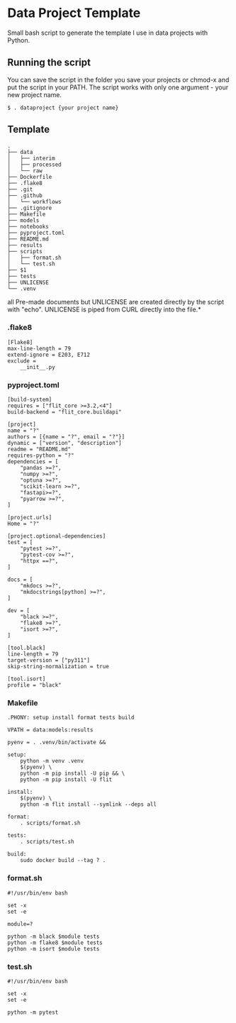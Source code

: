 # Data Project Template

Small bash script to generate the template
I use in data projects with Python.

## Running the script

You can save the script in the folder you save your projects 
or chmod-x and put the script in your PATH. The script works
with only one argument - your new project name.

```commandline
$ . dataproject {your project name}
```

## Template

```commandline
.
├── data
│   ├── interim
│   ├── processed
│   └── raw
├── Dockerfile
├── .flake8
├── .git
├── .github
│   └── workflows
├── .gitignore
├── Makefile
├── models
├── notebooks
├── pyproject.toml
├── README.md
├── results
├── scripts
│   ├── format.sh
│   └── test.sh
├── $1
├── tests
├── UNLICENSE
└── .venv

```
all Pre-made documents but UNLICENSE 
are created directly by the script with "echo". 
UNLICENSE is piped from CURL directly into the file.*

### .flake8

```commandline
[Flake8]
max-line-length = 79
extend-ignore = E203, E712
exclude =
    __init__.py
```
### pyproject.toml

```commandline
[build-system]
requires = ["flit_core >=3.2,<4"]
build-backend = "flit_core.buildapi"

[project]
name = "?"
authors = [{name = "?", email = "?"}]
dynamic = ["version", "description"]
readme = "README.md"
requires-python = "?"
dependencies = [
	"pandas >=?",
	"numpy >=?",
	"optuna >=?",
	"scikit-learn >=?",
	"fastapi>=?",
	"pyarrow >=?",
]

[project.urls]
Home = "?"

[project.optional-dependencies]
test = [
	"pytest >=?",
	"pytest-cov >=?",
	"httpx ==?",
]

docs = [
	"mkdocs >=?",
	"mkdocstrings[python] >=?",
]

dev = [
	"black >=?",
	"flake8 >=?",
	"isort >=?",
]

[tool.black]
line-length = 79
target-version = ["py311"]
skip-string-normalization = true

[tool.isort]
profile = "black"
```

### Makefile

```commandline
.PHONY: setup install format tests build

VPATH = data:models:results

pyenv = . .venv/bin/activate &&

setup:
	python -m venv .venv
	$(pyenv) \
	python -m pip install -U pip && \
	python -m pip install -U flit

install:
	$(pyenv) \
	python -m flit install --symlink --deps all

format:
	. scripts/format.sh

tests:
	. scripts/test.sh

build:
	sudo docker build --tag ? .
```

### format.sh

```commandline
#!/usr/bin/env bash

set -x
set -e

module=?

python -m black $module tests
python -m flake8 $module tests
python -m isort $module tests
```

### test.sh

```commandline
#!/usr/bin/env bash

set -x
set -e

python -m pytest
```